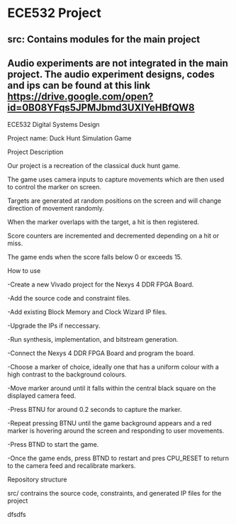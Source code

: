 # ECE532 Project
## src: Contains modules for the main project
## Audio experiments are not integrated in the main project. The audio experiment designs, codes and ips can be found at this link https://drive.google.com/open?id=0B08YFqs5JPMJbmd3UXlYeHBfQW8

ECE532 Digital Systems Design


Project name: Duck Hunt Simulation Game


Project Description

Our project is a recreation of the classical duck hunt game.

The game uses camera inputs to capture movements which are then used to control the marker on screen.

Targets are generated at random positions on the screen and will change direction of movement randomly.

When the marker overlaps with the target, a hit is then registered.

Score counters are incremented and decremented depending on a hit or miss.

The game ends when the score falls below 0 or exceeds 15.


How to use

-Create a new Vivado project for the Nexys 4 DDR FPGA Board.

-Add the source code and constraint files.

-Add existing Block Memory and Clock Wizard IP files.

-Upgrade the IPs if neccessary.

-Run synthesis, implementation, and bitstream generation.

-Connect the Nexys 4 DDR FPGA Board and program the board.

-Choose a marker of choice, ideally one that has a uniform colour with a high contrast to the background colours.

-Move marker around until it falls within the central black square on the displayed camera feed.

-Press BTNU for around 0.2 seconds to capture the marker.

-Repeat pressing BTNU until the game background appears and a red marker is hovering around the screen and responding to user movements.

-Press BTND to start the game.

-Once the game ends, press BTND to restart and pres CPU_RESET to return to the camera feed and recalibrate markers.


Repository structure

src/ contrains the source code, constraints, and generated IP files for the project

dfsdfs